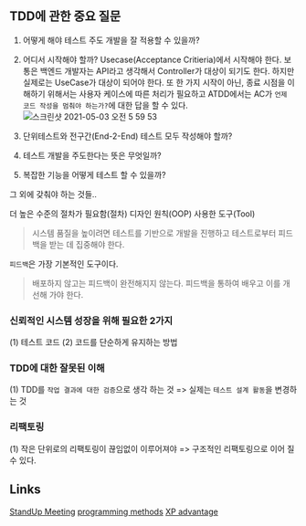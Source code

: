 ## TDD에 관한 중요 질문


1. 어떻게 해야 테스트 주도 개발을 잘 적용할 수 있을까?


2. 어디서 시작해야 할까?
Usecase(Acceptance Critieria)에서 시작해야 한다. 보통은 백엔드 개발자는 API라고 생각해서 Controller가 대상이 되기도 한다. 하지만 실제로는 UseCase가 대상이 되어야 한다.
또 한 가지 시작이 아닌, 종료 시점을 이해하기 위해서는 사용자 케이스에 따른 처리가 필요하고 ATDD에서는 AC가 `언제 코드 작성을 멈춰야 하는가?`에 대한 답을 할 수 있다. 
![스크린샷 2021-05-03 오전 5 59 53](https://user-images.githubusercontent.com/10345220/116827601-cf0bb700-abd4-11eb-8c92-8c8e0923efd7.png)



3. 단위테스트와 전구간(End-2-End) 테스트 모두 작성해야 할까?

4. 테스트 개발을 주도한다는 뜻은 무엇일까?

5. 복잡한 기능을 어떻게 테스트 할 수 있을까?


그 외에 갖춰야 하는 것들..

더 높은 수준의 절차가 필요함(절차)
디자인 원칙(OOP)
사용한 도구(Tool)


> 시스템 품질을 높이려면 테스트를 기반으로 개발을 진행하고 테스트로부터 피드백을 받는 데 집중해야 한다.

`피드백`은 가장 기본적인 도구이다.
> 배포하지 않고는 피드백이 완전해지지 않는다. 피드백을 통하여 배우고 이를 개선해 가야 한다.


### 신뢰적인 시스템 성장을 위해 필요한 2가지

(1) 테스트 코드
(2) 코드를 단순하게 유지하는 방법


### TDD에 대한 잘못된 이해

(1) TDD를 `작업 결과에 대한 검증`으로 생각 하는 것 => 실제는 `테스트 설계 활동`을 변경하는 것

### 리팩토링

(1) 작은 단위로의 리팩토링이 끊임없이 이루어져야 => 구조적인 리팩토링으로 이어 질 수 있다.

## Links
[StandUp Meeting](https://martinfowler.com/articles/itsNotJustStandingUp.html)
[programming methods](https://medium.com/@filzahafidzahf5/sdlc-waterfall-agile-extreme-programming-methods-88eda4de6858)
[XP advantage](https://www.altexsoft.com/blog/business/extreme-programming-values-principles-and-practices/)
